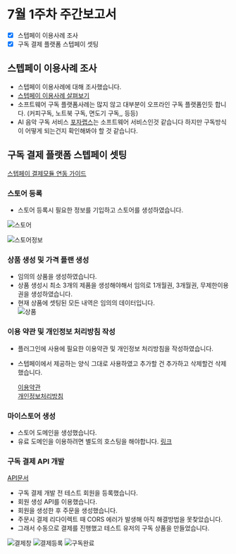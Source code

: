 # 7월 1주차 주간보고서

- [x] 스텝페이 이용사례 조사
- [x] 구독 결제 플랫폼 스텝페이 셋팅

## 스텝페이 이용사례 조사

- 스텝페이 이용사례에 대해 조사했습니다.
- [스텝페이 이용사례 살펴보기](https://steppay.notion.site/b47bee538ba1470baaf7ad7d5014071a)
- 소프트웨어 구독 플랫폼사례는 많지 않고 대부분이 오프라인 구독 플랫폼인듯 합니다. (커피구독, 노트북 구독, 면도기 구독,, 등등)
- AI 음악 구독 서비스 [포자랩스](https://pozalabs.com/)는 소프트웨어 서비스인것 같습니다 하지만 구독방식이 어떻게 되는건지 확인해봐야 할 것 같습니다.

## 구독 결제 플랫폼 스텝페이 셋팅

[스텝페이 결제모듈 연동 가이드](https://steppay.notion.site/PG-6bb1b3886b28473ea4e699027a8e4592#eaa714fb1ab242f2bcb266068ce32ade)

### 스토어 등록

- 스토어 등록시 필요한 정보를 기입하고 스토어를 생성하였습니다.

![스토어](./asset/%EC%8A%A4%ED%86%A0%EC%96%B4%20%EC%83%9D%EC%84%B1.png)

![스토어정보](./asset/%EC%8A%A4%ED%86%A0%EC%96%B4%20%EC%A0%95%EB%B3%B4.png)

### 상품 생성 및 가격 플랜 생성

- 임의의 상품을 생성하였습니다.
- 상품 생성시 최소 3개의 제품을 생성해야해서 임의로 1개월권, 3개월권, 무제한이용권을 생성하였습니다.
- 현재 상품에 셋팅된 모든 내역은 임의의 데이터입니다.  
  ![상품](./asset/상품내역.png)

### 이용 약관 및 개인정보 처리방침 작성

- 플러그인에 사용에 필요한 이용약관 및 개인정보 처리방침을 작성하였습니다.
- 스텝페이에서 제공하는 양식 그대로 사용하였고 추가할 건 추가하고 삭제할건 삭제했습니다.

  [이용약관](https://0909404eb74b.mystore.steppay.kr/terms-conditions)  
  [개인정보처리방침](https://0909404eb74b.mystore.steppay.kr/privacy-conditions)

### 마이스토어 생성

- 스토어 도메인을 생성했습니다.
- 유료 도메인을 이용하려면 별도의 호스팅을 해야합니다.
  [링크](https://0909404eb74b.mystore.steppay.kr/?_ga=2.96027743.2121606722.1656915669-1123589817.1656915669)

### 구독 결제 API 개발

[API문서](https://docs.steppay.kr/reference/createcustomer)

- 구독 결제 개발 전 테스트 회원을 등록했습니다.
- 회원 생성 API를 이용했습니다.
- 회원을 생성한 후 주문을 생성했습니다.
- 주문시 결제 리다이렉트 때 CORS 에러가 발생해 아직 해결방법을 못찾았습니다.
- 그래서 수동으로 결제를 진행했고 테스트 유저의 구독 상품을 만들었습니다.

![결제창](./asset/결제창.png)
![결제등록](./asset/%EA%B2%B0%EC%A0%9C%EB%93%B1%EB%A1%9D.png)
![구독완료](./asset/구독데이터.png)
